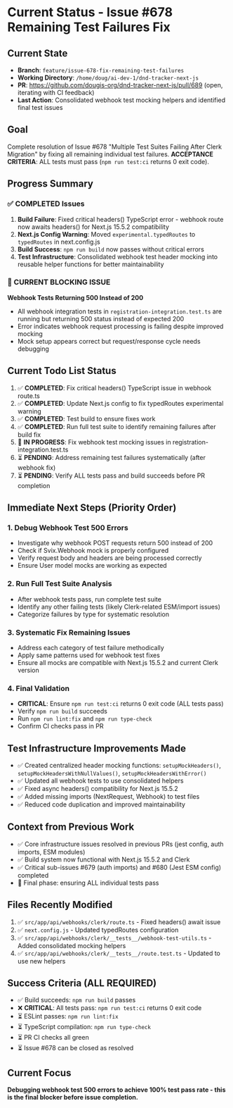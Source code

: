 # Current Status - Issue #678 Remaining Test Failures Fix

## Current State
- **Branch**: `feature/issue-678-fix-remaining-test-failures`
- **Working Directory**: `/home/doug/ai-dev-1/dnd-tracker-next-js`
- **PR**: https://github.com/dougis-org/dnd-tracker-next-js/pull/689 (open, iterating with CI feedback)
- **Last Action**: Consolidated webhook test mocking helpers and identified final test issues

## Goal
Complete resolution of Issue #678 "Multiple Test Suites Failing After Clerk Migration" by fixing all remaining individual test failures. **ACCEPTANCE CRITERIA**: ALL tests must pass (`npm run test:ci` returns 0 exit code).

## Progress Summary

### ✅ COMPLETED Issues
1. **Build Failure**: Fixed critical headers() TypeScript error - webhook route now awaits headers() for Next.js 15.5.2 compatibility
2. **Next.js Config Warning**: Moved `experimental.typedRoutes` to `typedRoutes` in next.config.js
3. **Build Success**: `npm run build` now passes without critical errors
4. **Test Infrastructure**: Consolidated webhook test header mocking into reusable helper functions for better maintainability

### 🔄 CURRENT BLOCKING ISSUE
**Webhook Tests Returning 500 Instead of 200**
- All webhook integration tests in `registration-integration.test.ts` are running but returning 500 status instead of expected 200
- Error indicates webhook request processing is failing despite improved mocking
- Mock setup appears correct but request/response cycle needs debugging

## Current Todo List Status

1. ✅ **COMPLETED**: Fix critical headers() TypeScript issue in webhook route.ts
2. ✅ **COMPLETED**: Update Next.js config to fix typedRoutes experimental warning  
3. ✅ **COMPLETED**: Test build to ensure fixes work
4. ✅ **COMPLETED**: Run full test suite to identify remaining failures after build fix
5. 🔄 **IN PROGRESS**: Fix webhook test mocking issues in registration-integration.test.ts
6. ⏳ **PENDING**: Address remaining test failures systematically (after webhook fix)
7. ⏳ **PENDING**: Verify ALL tests pass and build succeeds before PR completion

## Immediate Next Steps (Priority Order)

### 1. Debug Webhook Test 500 Errors
- Investigate why webhook POST requests return 500 instead of 200
- Check if Svix.Webhook mock is properly configured
- Verify request body and headers are being processed correctly
- Ensure User model mocks are working as expected

### 2. Run Full Test Suite Analysis
- After webhook tests pass, run complete test suite
- Identify any other failing tests (likely Clerk-related ESM/import issues)
- Categorize failures by type for systematic resolution

### 3. Systematic Fix Remaining Issues
- Address each category of test failure methodically
- Apply same patterns used for webhook test fixes
- Ensure all mocks are compatible with Next.js 15.5.2 and current Clerk version

### 4. Final Validation
- **CRITICAL**: Ensure `npm run test:ci` returns 0 exit code (ALL tests pass)
- Verify `npm run build` succeeds 
- Run `npm run lint:fix` and `npm run type-check`
- Confirm CI checks pass in PR

## Test Infrastructure Improvements Made
- ✅ Created centralized header mocking functions: `setupMockHeaders()`, `setupMockHeadersWithNullValues()`, `setupMockHeadersWithError()`
- ✅ Updated all webhook tests to use consolidated helpers
- ✅ Fixed async headers() compatibility for Next.js 15.5.2
- ✅ Added missing imports (NextRequest, Webhook) to test files
- ✅ Reduced code duplication and improved maintainability

## Context from Previous Work
- ✅ Core infrastructure issues resolved in previous PRs (jest config, auth imports, ESM modules)
- ✅ Build system now functional with Next.js 15.5.2 and Clerk
- ✅ Critical sub-issues #679 (auth imports) and #680 (Jest ESM config) completed
- 🔄 Final phase: ensuring ALL individual tests pass

## Files Recently Modified
1. ✅ `src/app/api/webhooks/clerk/route.ts` - Fixed headers() await issue
2. ✅ `next.config.js` - Updated typedRoutes configuration
3. ✅ `src/app/api/webhooks/clerk/__tests__/webhook-test-utils.ts` - Added consolidated mocking helpers
4. ✅ `src/app/api/webhooks/clerk/__tests__/route.test.ts` - Updated to use new helpers

## Success Criteria (ALL REQUIRED)
- ✅ Build succeeds: `npm run build` passes
- ❌ **CRITICAL**: All tests pass: `npm run test:ci` returns 0 exit code
- ⏳ ESLint passes: `npm run lint:fix` 
- ⏳ TypeScript compilation: `npm run type-check`
- ⏳ PR CI checks all green
- ⏳ Issue #678 can be closed as resolved

## Current Focus
**Debugging webhook test 500 errors to achieve 100% test pass rate - this is the final blocker before issue completion.**